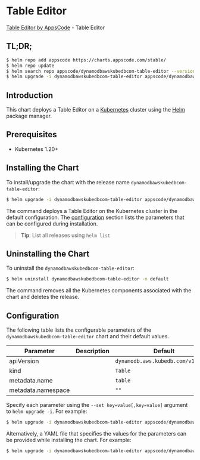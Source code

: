 # Table Editor

[Table Editor by AppsCode](https://appscode.com) - Table Editor

## TL;DR;

```bash
$ helm repo add appscode https://charts.appscode.com/stable/
$ helm repo update
$ helm search repo appscode/dynamodbawskubedbcom-table-editor --version=v0.16.0
$ helm upgrade -i dynamodbawskubedbcom-table-editor appscode/dynamodbawskubedbcom-table-editor -n default --create-namespace --version=v0.16.0
```

## Introduction

This chart deploys a Table Editor on a [Kubernetes](http://kubernetes.io) cluster using the [Helm](https://helm.sh) package manager.

## Prerequisites

- Kubernetes 1.20+

## Installing the Chart

To install/upgrade the chart with the release name `dynamodbawskubedbcom-table-editor`:

```bash
$ helm upgrade -i dynamodbawskubedbcom-table-editor appscode/dynamodbawskubedbcom-table-editor -n default --create-namespace --version=v0.16.0
```

The command deploys a Table Editor on the Kubernetes cluster in the default configuration. The [configuration](#configuration) section lists the parameters that can be configured during installation.

> **Tip**: List all releases using `helm list`

## Uninstalling the Chart

To uninstall the `dynamodbawskubedbcom-table-editor`:

```bash
$ helm uninstall dynamodbawskubedbcom-table-editor -n default
```

The command removes all the Kubernetes components associated with the chart and deletes the release.

## Configuration

The following table lists the configurable parameters of the `dynamodbawskubedbcom-table-editor` chart and their default values.

|     Parameter      | Description |                    Default                    |
|--------------------|-------------|-----------------------------------------------|
| apiVersion         |             | <code>dynamodb.aws.kubedb.com/v1alpha1</code> |
| kind               |             | <code>Table</code>                            |
| metadata.name      |             | <code>table</code>                            |
| metadata.namespace |             | <code>""</code>                               |


Specify each parameter using the `--set key=value[,key=value]` argument to `helm upgrade -i`. For example:

```bash
$ helm upgrade -i dynamodbawskubedbcom-table-editor appscode/dynamodbawskubedbcom-table-editor -n default --create-namespace --version=v0.16.0 --set apiVersion=dynamodb.aws.kubedb.com/v1alpha1
```

Alternatively, a YAML file that specifies the values for the parameters can be provided while
installing the chart. For example:

```bash
$ helm upgrade -i dynamodbawskubedbcom-table-editor appscode/dynamodbawskubedbcom-table-editor -n default --create-namespace --version=v0.16.0 --values values.yaml
```
